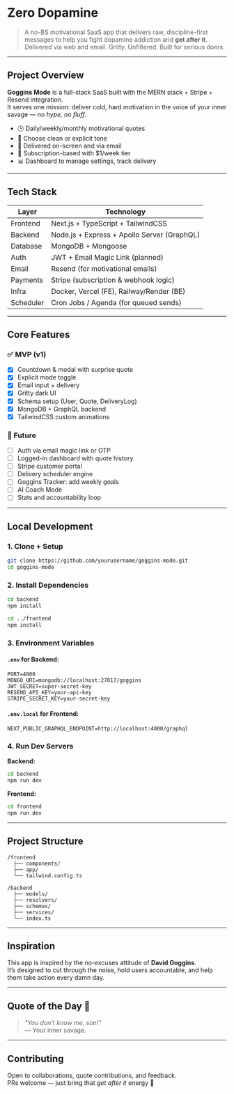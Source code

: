 # Zero Dopamine

> A no-BS motivational SaaS app that delivers raw, discipline-first messages to help you fight dopamine addiction and **get after it**.  
Delivered via web and email. Gritty. Unfiltered. Built for serious doers.

---

## Project Overview

**Goggins Mode** is a full-stack SaaS built with the MERN stack + Stripe + Resend integration.  
It serves one mission: deliver cold, hard motivation in the voice of your inner savage — *no hype, no fluff*.

- 🕒 Daily/weekly/monthly motivational quotes
- 💬 Choose clean or explicit tone
- 📨 Delivered on-screen and via email
- 🔐 Subscription-based with $1/week tier
- 📊 Dashboard to manage settings, track delivery

---

## Tech Stack

| Layer        | Technology                             |
|-------------|-----------------------------------------|
| Frontend     | Next.js + TypeScript + TailwindCSS     |
| Backend      | Node.js + Express + Apollo Server (GraphQL) |
| Database     | MongoDB + Mongoose                     |
| Auth         | JWT + Email Magic Link (planned)       |
| Email        | Resend (for motivational emails)       |
| Payments     | Stripe (subscription & webhook logic)  |
| Infra        | Docker, Vercel (FE), Railway/Render (BE) |
| Scheduler    | Cron Jobs / Agenda (for queued sends)  |

---

## Core Features

### ✅ MVP (v1)
- [x] Countdown & modal with surprise quote
- [x] Explicit mode toggle
- [x] Email input + delivery
- [x] Gritty dark UI
- [x] Schema setup (User, Quote, DeliveryLog)
- [x] MongoDB + GraphQL backend
- [x] TailwindCSS custom animations

### 🔮 Future
- [ ] Auth via email magic link or OTP
- [ ] Logged-in dashboard with quote history
- [ ] Stripe customer portal
- [ ] Delivery scheduler engine
- [ ] Goggins Tracker: add weekly goals
- [ ] AI Coach Mode
- [ ] Stats and accountability loop

---

## Local Development

### 1. Clone + Setup
```bash
git clone https://github.com/yourusername/goggins-mode.git
cd goggins-mode
```

### 2. Install Dependencies
```bash
cd backend
npm install

cd ../frontend
npm install
```

### 3. Environment Variables

#### `.env` for Backend:
```env
PORT=4000
MONGO_URI=mongodb://localhost:27017/goggins
JWT_SECRET=super-secret-key
RESEND_API_KEY=your-api-key
STRIPE_SECRET_KEY=your-secret-key
```

#### `.env.local` for Frontend:
```env
NEXT_PUBLIC_GRAPHQL_ENDPOINT=http://localhost:4000/graphql
```

### 4. Run Dev Servers

**Backend:**
```bash
cd backend
npm run dev
```

**Frontend:**
```bash
cd frontend
npm run dev
```

---

## Project Structure

```
/frontend
  ├── components/
  ├── app/
  └── tailwind.config.ts

/backend
  ├── models/
  ├── resolvers/
  ├── schemas/
  ├── services/
  └── index.ts
```

---

## Inspiration

This app is inspired by the no-excuses attitude of **David Goggins**.  
It’s designed to cut through the noise, hold users accountable, and help them take action every damn day.

---

## Quote of the Day 🧨

> *"You don’t know me, son!"*  
— Your inner savage.

---

## Contributing

Open to collaborations, quote contributions, and feedback.  
PRs welcome — just bring that *get after it* energy 💪
